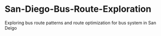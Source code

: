 # San-Diego-Bus-Route-Exploration
Exploring bus route patterns and route optimization for bus system in San Deigo

